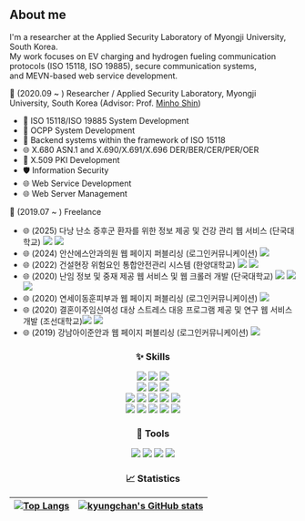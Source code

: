 ## About me

I'm a researcher at the Applied Security Laboratory of Myongji University, South Korea.  
My work focuses on EV charging and hydrogen fueling communication protocols (ISO 15118, ISO 19885), secure communication systems,  
and MEVN-based web service development.

💼 (2020.09 ~ ) Researcher / Applied Security Laboratory, Myongji University, South Korea (Advisor: Prof. [Minho Shin](http://hmcl.mju.ac.kr/))
* 🚗 ISO 15118/ISO 19885 System Development
* 🚗 OCPP System Development
* 🚗 Backend systems within the framework of ISO 15118
* 🌐 X.680 ASN.1 and X.690/X.691/X.696 DER/BER/CER/PER/OER
* 📜 X.509 PKI Development
* 🛡️ Information Security
* 🌐 Web Service Development
* 🌐 Web Server Management

💼 (2019.07 ~ ) Freelance
 * 🌐 (2025) 다낭 난소 증후군 환자를 위한 정보 제공 및 건강 관리 웹 서비스 (단국대학교) <img src="https://img.shields.io/badge/Vue.js-4FC08D?style=flat&logo=Vue.js&logoColor=white" /> <img src="https://img.shields.io/badge/Express-000000?style=flat&logo=Express&logoColor=white" />
 * 🌐 (2024) 안산에스안과의원 웹 페이지 퍼블리싱 (로그인커뮤니케이션) <img src="https://img.shields.io/badge/HTML5-E34F26?style=flat&logo=HTML5&logoColor=white" />
 * 🌐 (2022) 건설현장 위험요인 통합안전관리 시스템 (한양대학교) <img src="https://img.shields.io/badge/Vue.js-4FC08D?style=flat&logo=Vue.js&logoColor=white" /> <img src="https://img.shields.io/badge/Express-000000?style=flat&logo=Express&logoColor=white" />
 * 🌐 (2020) 난임 정보 및 중재 제공 웹 서비스 및 웹 크롤러 개발 (단국대학교) <img src="https://img.shields.io/badge/Vue.js-4FC08D?style=flat&logo=Vue.js&logoColor=white" /> <img src="https://img.shields.io/badge/Express-000000?style=flat&logo=Express&logoColor=white" /> <img src="https://img.shields.io/badge/python-3670A0?style=flat&logo=python&logoColor=ffdd54">
 * 🌐 (2020) 연세이동훈피부과 웹 페이지 퍼블리싱 (로그인커뮤니케이션) <img src="https://img.shields.io/badge/HTML5-E34F26?style=flat&logo=HTML5&logoColor=white" />
 * 🌐 (2020) 결혼이주임신여성 대상 스트레스 대응 프로그램 제공  및 연구 웹 서비스 개발 (조선대학교)<img src="https://img.shields.io/badge/Vue.js-4FC08D?style=flat&logo=Vue.js&logoColor=white" /> <img src="https://img.shields.io/badge/Express-000000?style=flat&logo=Express&logoColor=white" />
 * 🌐 (2019) 강남아이준안과 웹 페이지 퍼블리싱 (로그인커뮤니케이션) <img src="https://img.shields.io/badge/HTML5-E34F26?style=flat&logo=HTML5&logoColor=white" />
<div align="center">

### :sparkles: Skills
<img src="https://img.shields.io/badge/ISO 15118-000000?style=flat&logoColor=white" />
<img src="https://img.shields.io/badge/OCPP-000000?style=flat&logoColor=white" />
<img src="https://img.shields.io/badge/X.509-000000?style=flat&logoColor=white" /><br>
<img src="https://shields.io/badge/JavaScript-F7DF1E?logo=JavaScript&logoColor=000&style=flat">
<img src="https://img.shields.io/badge/C-A8B9CC?style=flat&logo=C&logoColor=white">
<img src="https://img.shields.io/badge/python-3670A0?style=flat&logo=python&logoColor=ffdd54"><br>
<img src="https://img.shields.io/badge/MongoDB-47A248?style=flat&logo=MongoDB&logoColor=white" />
<img src="https://img.shields.io/badge/Express-000000?style=flat&logo=Express&logoColor=white" />
<img src="https://img.shields.io/badge/Vue.js-4FC08D?style=flat&logo=Vue.js&logoColor=white" />
<img src="https://img.shields.io/badge/Vuetify-1867C0?style=flat&logo=Vuetify&logoColor=white" />
<img src="https://img.shields.io/badge/Node.js-339933?style=flat&logo=Node.js&logoColor=white" /><br/>
<img src="https://img.shields.io/badge/HTML5-E34F26?style=flat&logo=HTML5&logoColor=white" />
<img src="https://img.shields.io/badge/OpenSSL-721412?style=flat&logo=OpenSSL&logoColor=white" />
<img src="https://img.shields.io/badge/Apache-D22128?style=flat&logo=Apache&logoColor=white" />
<img src="https://img.shields.io/badge/Amazon EC2-FF9900?style=flat&logo=Amazon EC2&logoColor=white" />
<img src="https://img.shields.io/badge/-Wireshark-%231679A7?style=flat&logo=wireshark&logoColor=white" /><br>

### :hammer: Tools
<img src="https://img.shields.io/badge/Visual Studio Code-007ACC?style=flat&logo=Visual Studio Code&logoColor=white" />
<img src="https://img.shields.io/badge/Sourcetree-0052CC?style=flat&logo=Sourcetree&logoColor=white" />
<img src="https://img.shields.io/badge/VNC-000000?style=flat&logoColor=white" />
<img src="https://img.shields.io/badge/Wrike-08CF65?style=flat&logoColor=white" />
  
  
### :chart_with_upwards_trend: Statistics
| [![Top Langs](https://github-readme-stats.vercel.app/api/top-langs/?username=kyungchan&layout=compact&&hide_border=true)](https://github.com/kyungchan) | [![kyungchan's GitHub stats](https://github-readme-stats.vercel.app/api?username=kyungchan&&hide_border=true&show_icons=true&count_private=true)](https://github.com/kyungchan) |
| ------------- | ------------- |
</div>
